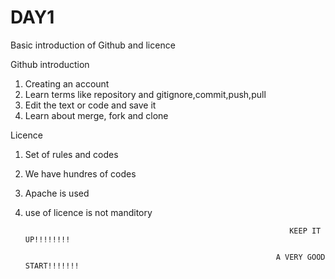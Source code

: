 # DAY1
Basic introduction of Github and licence

Github introduction
1. Creating an account
2. Learn terms like repository and gitignore,commit,push,pull
3. Edit the text or code and save it
4. Learn about merge, fork and clone

Licence
1. Set of rules and codes
2. We have hundres of codes
3. Apache is used
4. use of licence is not manditory

                                                                  KEEP IT UP!!!!!!!!

                                                               A VERY GOOD START!!!!!!!
                                                               
